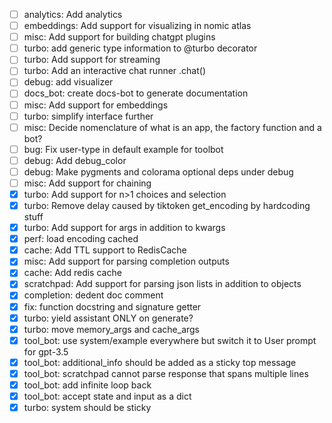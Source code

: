 - [ ] analytics: Add analytics
- [ ] embeddings: Add support for visualizing in nomic atlas
- [ ] misc: Add support for building chatgpt plugins
- [ ] turbo: add generic type information to @turbo decorator
- [ ] turbo: Add support for streaming
- [ ] turbo: Add an interactive chat runner .chat()
- [ ] debug: add visualizer
- [ ] docs_bot: create docs-bot to generate documentation
- [ ] misc: Add support for embeddings
- [ ] turbo: simplify interface further
- [ ] misc: Decide nomenclature of what is an app, the factory function and a bot?
- [ ] bug: Fix user-type in default example for toolbot
- [ ] debug: Add debug_color
- [ ] debug: Make pygments and colorama optional deps under debug
- [ ] misc: Add support for chaining
- [x] turbo: Add support for n>1 choices and selection
- [x] turbo: Remove delay caused by tiktoken get_encoding by hardcoding stuff
- [x] turbo: Add support for args in addition to kwargs
- [x] perf: load encoding cached
- [x] cache: Add TTL support to RedisCache
- [x] misc: Add support for parsing completion outputs
- [x] cache: Add redis cache
- [x] scratchpad: Add support for parsing json lists in addition to objects
- [x] completion: dedent doc comment
- [x] fix: function docstring and signature getter
- [x] turbo: yield assistant ONLY on generate?
- [x] turbo: move memory_args and cache_args
- [x] tool_bot: use system/example everywhere but switch it to User prompt for gpt-3.5
- [x] tool_bot: additional_info should be added as a sticky top message
- [x] tool_bot: scratchpad cannot parse response that spans multiple lines
- [x] tool_bot: add infinite loop back
- [x] tool_bot: accept state and input as a dict
- [x] turbo: system should be sticky
